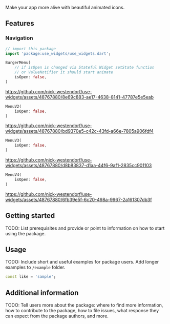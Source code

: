 Make your app more alive with beautiful animated icons.

## Features

### Navigation

```dart
// import this package
import 'package:use_widgets/use_widgets.dart';
```

```dart
BurgerMenu(
    // if isOpen is changed via Stateful Widget setState function
    // or ValueNotifier it should start animate
    isOpen: false, 
)
```

https://github.com/nick-westendorf/use-widgets/assets/48767880/8e69c883-ae17-4638-8141-47787e5e5eab

```dart
MenuV2(
    isOpen: false, 
)
```

https://github.com/nick-westendorf/use-widgets/assets/48767880/bd9370e5-c42c-43fd-a66e-7805a906fdf4

```dart
MenuV3(
    isOpen: false, 
)
```

https://github.com/nick-westendorf/use-widgets/assets/48767880/d8b83837-d1aa-44f6-9af1-2835cc901103

```dart
MenuV4(
    isOpen: false, 
)
```

https://github.com/nick-westendorf/use-widgets/assets/48767880/6fb39e5f-6c20-498a-9967-2a161307db3f





## Getting started

TODO: List prerequisites and provide or point to information on how to
start using the package.

## Usage

TODO: Include short and useful examples for package users. Add longer examples
to `/example` folder.

```dart
const like = 'sample';
```

## Additional information

TODO: Tell users more about the package: where to find more information, how to
contribute to the package, how to file issues, what response they can expect
from the package authors, and more.

